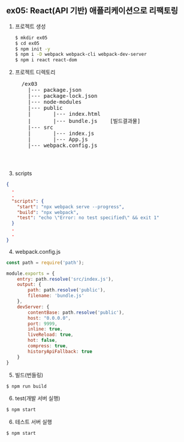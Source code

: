 ## ex05: React(API 기반) 애플리케이션으로 리팩토링

1. 프로젝트 생성
    ```bash
    $ mkdir ex05
    $ cd ex05
    $ npm init -y
    $ npm i -D webpack webpack-cli webpack-dev-server
    $ npm i react react-dom
    ```
2.  프로젝트 디렉토리
    <pre>
      /ex03
        |--- package.json
        |--- package-lock.json
        |--- node-modules
        |--- public
        |       |--- index.html
        |       |--- bundle.js    [빌드결과물]
        |--- src
        |       |--- index.js
        |       |--- App.js
        |--- webpack.config.js
    <pre>

3. scripts
```json
{
  .
  .
  "scripts": {
    "start": "npx webpack serve --progress",
    "build": "npx webpack",
    "test": "echo \"Error: no test specified\" && exit 1"
  }
  .
  .
}
```
4. webpack.config.js
```javascript
const path = require('path');

module.exports = {
    entry: path.resolve('src/index.js'),
    output: {
        path: path.resolve('public'),
        filename: 'bundle.js'
    },
    devServer: {
        contentBase: path.resolve('public'),
        host: "0.0.0.0",
        port: 9999,
        inline: true,
        liveReload: true,
        hot: false,
        compress: true,
        historyApiFallback: true
    }
}
```


5. 빌드(번들링)
```bash
$ npm run build
```

6. test(개발 서버 실행)
```bash
$ npm start
```

6. 테스트 서버 실행
```bash
$ npm start
```
